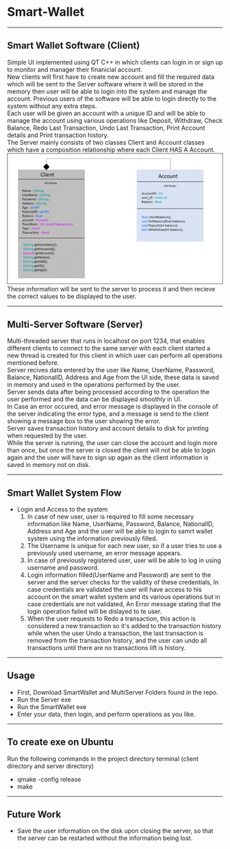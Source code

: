 # Smart-Wallet



---
## Smart Wallet Software (Client)
Simple UI implemented using QT C++ in which clients can login in or sign up to monitor and manager their finanicial account. <br />
New clients will first have to create new account and fill the required data which will be sent to the Server software where it will be stored in the memory then user will be able to login into the system and manage the account. Previous users of the software will be able to login directly to the system without any extra steps. <br />
Each user will be given an account with a unique ID and will be able to manage the account using various operations like Deposit, Withdraw, Check Balance,  Redo Last Transaction, Undo Last Transaction, Print Account details and Print transaction history. <br />
The Server mainly consists of two classes Client and Account classes which have a composition relationship where each Client HAS A Account. <br />
 ![alt text](https://github.com/AbdelrahmanElsherif/Smart-Wallet/blob/main/Class%20Diagram.png?raw=true)  <br />
These information will be sent to the server to process it and then recieve the correct values to be displayed to the user. <br />

 ---
 ## Multi-Server Software (Server)
 Multi-threaded server that runs in localhost on port 1234, that enables different clients to connect to the same server with each client started a new thread is created for this client in which user can perform all operations mentioned before. <br /> 
Server recives data entered by the user like Name, UserName, Password, Balance, NationalID, Address and Age from the UI side, these data is saved in memory and used in the operations performed by the user. <br /> 
Server sends data after being processed according to the operation the user performed and the data can be displayed smoothly in UI.  <br />
In Case an error occured, and error message is displayed in the console of the server indicating the error type, and a message is send to the client showing a message box to the user showing the error. <br />
Server saves transaction history and account details to disk for printing when requested by the user. <br />
While the server is running, the user can close the account and login more than once, but once the server is closed the client will not be able to login again and the user will have to sign up again as the client information is saved in memory not on disk. <br />


---
## Smart Wallet System Flow 
- Login and Access to the system <br />
  1. In case of new user, user is required to fill some necessary information like Name, UserName, Password, Balance, NationalID, Address and Age and the user will be able to login to samrt wallet system using the information previously filled. <br />
  2. The Username is unique for each new user, so if a user tries to use a previously used username, an error message appears. <br />
  3. In case of previously registered user, user will be able to log in using username and password. <br />
  4. Login information filled(UserName and Password) are sent to the server and the server checks for the validity of these credentials, In case credentials are validated the user will have access to his account on the smart wallet system and its various operations but in case credentials are not validated, An Error message stating that the login operation failed will be dislayed to te user. <br />
  5. When the user requests to Redo a transaction, this action is considered a new transaction so it's added to the transaction history while when the user Undo a transaction, the last transaction is removed from the transaction history, and the user can undo all transactions until there are no transactions lift is history.
  

 ---
 ## Usage
 - First, Download SmartWallet and MultiServer Folders found in the repo. 
 - Run the Server exe 
 - Run the SmartWallet exe 
 - Enter your data, then login, and perform operations as you like.
  ---
 ## To create exe on Ubuntu 
  Run the following commands in the project directory terminal (client directory and server directory)<br/>
 - qmake -config release
 - make
 --- 
 
 ## Future Work 
 - Save the user information on the disk upon closing the server, so that the server can be restarted without the information being lost.
 

  
  
